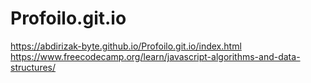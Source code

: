 # Profoilo.git.io
https://abdirizak-byte.github.io/Profoilo.git.io/index.html
https://www.freecodecamp.org/learn/javascript-algorithms-and-data-structures/

